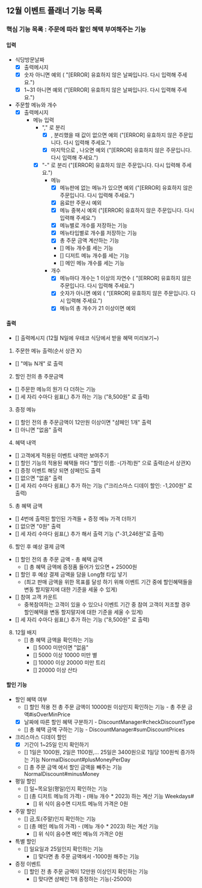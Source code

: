 ## 12월 이벤트 플래너 기능 목록
### 핵심 기능 목록 : 주문에 따라 할인 혜택 부여해주는 기능

#### 입력
- 식당방문날짜
  - [X] 출력메시지
  - [x] 숫자 아니면 예외 ( "[ERROR] 유효하지 않은 날짜입니다. 다시 입력해 주세요.")
  - [x] 1~31 아니면 예외 ("[ERROR] 유효하지 않은 날짜입니다. 다시 입력해 주세요.")
- 주문할 메뉴와 개수
  - [X] 출력메시지
    - 메뉴 입력
      - "," 로 분리
        - [X] , 분리했을 때 값이 없으면 예외 ("[ERROR] 유효하지 않은 주문입니다. 다시 입력해 주세요.")
        - [X] 마지막으로 , 나오면 예외 ("[ERROR] 유효하지 않은 주문입니다. 다시 입력해 주세요.")
      - [X] "-" 로 분리 ("[ERROR] 유효하지 않은 주문입니다. 다시 입력해 주세요.")
        - 메뉴
          - [X] 메뉴판에 없는 메뉴가 있으면 예외 ("[ERROR] 유효하지 않은 주문입니다. 다시 입력해 주세요.")
          - [X] 음료만 주문시 예외
          - [X] 메뉴 중복시 예외 ("[ERROR] 유효하지 않은 주문입니다. 다시 입력해 주세요.")
          - [X] 메뉴별로 개수를 저장하는 기능
          - [X] 메뉴타입별로 개수를 저장하는 기능 
          - [X] 총 주문 금액 계산하는 기능
          - [] 메뉴 개수를 세는 기능
          - [] 디저트 메뉴 개수를 세는 기능
          - [] 메인 메뉴 개수를 세는 기능
        - 개수 
          - [X] 메뉴마다 개수는 1 이상의 자연수 ( "[ERROR] 유효하지 않은 주문입니다. 다시 입력해 주세요.")
          - [X] 숫자가 아니면 예외 ( "[ERROR] 유효하지 않은 주문입니다. 다시 입력해 주세요.")
          - [X] 메뉴의 총 개수가 21 이상이면 예외

#### 출력
- [] 출력메시지 (12월 N일에 우테코 식당에서 받을 혜택 미리보기~)
1. 주문한 메뉴 출력(순서 상관 X)
  - [] "메뉴 N개" 로 출력
2. 할인 전의 총 주문금액
  - [] 주문한 메뉴의 원가 다 더하는 기능
  - [] 세 자리 수마다 쉼표(,) 추가 하는 기능 ("8,500원" 로 출력)
3. 증정 메뉴
  - [] 할인 전의 총 주문금액이 12만원 이상이면 "샴페인 1개" 출력
  - [] 아니면 "없음" 출력
4. 혜택 내역
  - [] 고객에게 적용된 이벤트 내역만 보여주기
  - [] 할인 기능의 적용된 혜택들 마다 "할인 이름: -(가격)원" 으로 출력(순서 상관X)
  - [] 증정 이벤트 해당 되면 샴페인도 출력
  - [] 없으면 "없음" 출력
  - [] 세 자리 수마다 쉼표(,) 추가 하는 기능 ("크리스마스 디데이 할인: -1,200원" 로 출력)
5. 총 혜택 금액
  - [] 4번에 출력된 할인된 가격들 + 증정 메뉴 가격 더하기
  - [] 없으면 "0원" 출력
  - [] 세 자리 수마다 쉼표(,) 추가 해서 출력 기능 ("-31,246원"로 출력)
6. 할인 후 예상 결제 금액
  - [] 할인 전의 총 주문 금액 - 총 혜택 금액
    - [] 총 혜택 금액에 증정품 들어가 있으면 + 25000원
  - [] 할인 후 예상 결제 금액을 담을 Long형 타입 넣기
    - (최고 판매 금액을 위한 목표를 달성 하기 위해 이벤트 기간 중에 할인혜택들을 변동 할지말지에 대한 기준을 세울 수 있게)
  - [] 참여 고객 카운트
    - 중복참여하는 고객이 있을 수 있으나 이벤트 기간 중 참여 고객이 저조할 경우 할인혜택을 변동 할지말지에 대한 기준을 세울 수 있게)
  - [] 세 자리 수마다 쉼표(,) 추가 하는 기능 ("8,500원" 로 출력)
8. 12월 배지
   - [] 총 혜택 금액을 확인하는 기능
     - [] 5000 미만이면 "없음"
     - [] 5000 이상 10000 미만 별
     - [] 10000 이상 20000 미만 트리
     - [] 20000 이상 산타


#### 할인 기능
- 할인 혜택 여부
  - [] 할인 적용 전 총 주문 금액이 10000원 이상인지 확인하는 기능 - 총 주문 금액#isOverMinPrice
  - [X] 날짜에 따른 할인 혜택 구분하기 - DiscountManager#checkDiscountType
  - [] 총 혜택 금액 구하는 기능 - DiscountManager#sumDiscountPrices
- 크리스마스 디데이 할인
  - [X] 기간이 1~25일 인지 확인하기 
  - [] 1일은 1000원, 2일은 1100원,... 25일은 3400원으로 1일당 100원씩 증가하는 기능  NormalDiscount#plusMoneyPerDay
  - [] 총 주문 금액 에서 할인 금액을 빼주는 기능  NormalDiscount#minusMoney
- 평일 할인
  - [] 일~목요일(평일)인지 확인하는 기능
  - [] (총 디저트 메뉴의 가격) - (매뉴 개수 * 2023) 하는 계산 기능 Weekdays#
    - [] 위 식이 음수면 디저트 메뉴의 가격은 0원
- 주말 할인
  - [] 금,토(주말)인지 확인하는 기능
  - [] (총 메인 메뉴의 가격) - (메뉴 개수 * 2023) 하는 계산 기능
    - [] 위 식이 음수면 메인 메뉴의 가격은 0원
- 특별 할인
  - [] 일요일과 25일인지 확인하는 기능
    - [] 맞다면 총 주문 금액에서 -1000원 해주는 기능
- 증정 이벤트
  - [] 할인 전 총 주문 금액이 12만원 이상인지 확인하는 기능
    - [] 맞다면 샴페인 1개 증정하는 기능(-25000)

